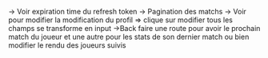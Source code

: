 -> Voir expiration time du refresh token
-> Pagination des matchs
-> Voir pour modifier la modification du profil => clique sur modifier tous les champs se transforme en input
->Back faire une route pour avoir le prochain match du joueur et une autre pour les stats de son dernier match ou bien modifier le rendu des joueurs suivis